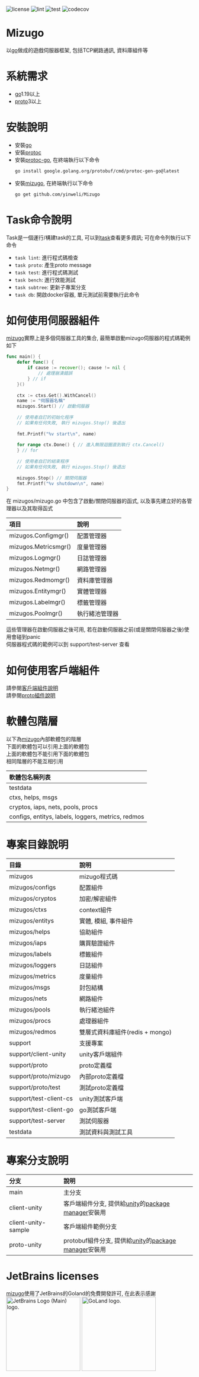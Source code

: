 ![license](https://img.shields.io/github/license/yinweli/Mizugo)
![lint](https://github.com/yinweli/Mizugo/actions/workflows/lint.yml/badge.svg)
![test](https://github.com/yinweli/Mizugo/actions/workflows/test.yml/badge.svg)
![codecov](https://codecov.io/gh/yinweli/Mizugo/branch/main/graph/badge.svg?token=1DGCDV1S69)

# Mizugo
以[go]做成的遊戲伺服器框架, 包括TCP網路通訊, 資料庫組件等  

# 系統需求
* [go]1.19以上
* [proto]3以上

# 安裝說明
* 安裝[go]
* 安裝[protoc]
* 安裝[protoc-go], 在終端執行以下命令
  ```sh
  go install google.golang.org/protobuf/cmd/protoc-gen-go@latest
  ```
* 安裝[mizugo], 在終端執行以下命令
  ```sh
  go get github.com/yinweli/Mizugo
  ```

# Task命令說明
Task是一個運行/構建task的工具, 可以到[task]查看更多資訊; 可在命令列執行以下命令  
* `task lint`: 進行程式碼檢查
* `task proto`: 產生proto message
* `task test`: 進行程式碼測試
* `task bench`: 進行效能測試
* `task subtree`: 更新子專案分支
* `task db`: 開啟docker容器, 單元測試前需要執行此命令

# 如何使用伺服器組件
[mizugo]實際上是多個伺服器工具的集合, 最簡單啟動mizugo伺服器的程式碼範例如下  
```go
func main() {
    defer func() {
        if cause := recover(); cause != nil {
            // 處理崩潰錯誤
        } // if
    }()
    
    ctx := ctxs.Get().WithCancel()
    name := "伺服器名稱"
    mizugos.Start() // 啟動伺服器
    
    // 使用者自訂的初始化程序
    // 如果有任何失敗, 執行 mizugos.Stop() 後退出
    
    fmt.Printf("%v start\n", name)
    
    for range ctx.Done() { // 進入無限迴圈直到執行 ctx.Cancel()
    } // for
    
    // 使用者自訂的結束程序
    // 如果有任何失敗, 執行 mizugos.Stop() 後退出
    
    mizugos.Stop() // 關閉伺服器
    fmt.Printf("%v shutdown\n", name)
}
```
在 mizugos/mizugo.go 中包含了啟動/關閉伺服器的函式, 以及事先建立好的各管理器以及其取得函式  

| 項目                 | 說明           |
|:---------------------|:---------------|
| mizugos.Configmgr()  | 配置管理器     |
| mizugos.Metricsmgr() | 度量管理器     |
| mizugos.Logmgr()     | 日誌管理器     |
| mizugos.Netmgr()     | 網路管理器     |
| mizugos.Redmomgr()   | 資料庫管理器   |
| mizugos.Entitymgr()  | 實體管理器     |
| mizugos.Labelmgr()   | 標籤管理器     |
| mizugos.Poolmgr()    | 執行緒池管理器 |

這些管理器在啟動伺服器之後可用, 若在啟動伺服器之前(或是關閉伺服器之後)使用會碰到panic  
伺服器程式碼的範例可以到 support/test-server 查看  

# 如何使用客戶端組件
請參閱[客戶端組件說明][client-unity]  
請參閱[proto組件說明][proto-unity]  

# 軟體包階層
以下為[mizugo]內部軟體包的階層  
下面的軟體包可以引用上面的軟體包  
上面的軟體包不能引用下面的軟體包  
相同階層的不能互相引用

| 軟體包名稱列表                                     |
|:---------------------------------------------------|
| testdata                                           |
| ctxs, helps, msgs                                  |
| cryptos, iaps, nets, pools, procs                  |
| configs, entitys, labels, loggers, metrics, redmos |


# 專案目錄說明

| 目錄                   | 說明                            |
|:-----------------------|:--------------------------------|
| mizugos                | mizugo程式碼                    |
| mizugos/configs        | 配置組件                        |
| mizugos/cryptos        | 加密/解密組件                   |
| mizugos/ctxs           | context組件                     |
| mizugos/entitys        | 實體, 模組, 事件組件            |
| mizugos/helps          | 協助組件                        |
| mizugos/iaps           | 購買驗證組件                    |
| mizugos/labels         | 標籤組件                        |
| mizugos/loggers        | 日誌組件                        |
| mizugos/metrics        | 度量組件                        |
| mizugos/msgs           | 封包結構                        |
| mizugos/nets           | 網路組件                        |
| mizugos/pools          | 執行緒池組件                    |
| mizugos/procs          | 處理器組件                      |
| mizugos/redmos         | 雙層式資料庫組件(redis + mongo) |
| support                | 支援專案                        |
| support/client-unity   | unity客戶端組件                 |
| support/proto          | proto定義檔                     |
| support/proto/mizugo   | 內部proto定義檔                 |
| support/proto/test     | 測試proto定義檔                 |
| support/test-client-cs | unity測試客戶端                 |
| support/test-client-go | go測試客戶端                    |
| support/test-server    | 測試伺服器                      |
| testdata               | 測試資料與測試工具              |

# 專案分支說明

| 分支                | 說明                                                     |
|:--------------------|:---------------------------------------------------------|
| main                | 主分支                                                   |
| client-unity        | 客戶端組件分支, 提供給[unity]的[package manager]安裝用   |
| client-unity-sample | 客戶端組件範例分支                                       |
| proto-unity         | protobuf組件分支, 提供給[unity]的[package manager]安裝用 |

# JetBrains licenses
[mizugo]使用了JetBrains的Goland的免費開發許可, 在此表示感謝  
<img src="https://resources.jetbrains.com/storage/products/company/brand/logos/jb_beam.png" alt="JetBrains Logo (Main) logo." style="width:200px;">
<img src="https://resources.jetbrains.com/storage/products/company/brand/logos/GoLand_icon.png" alt="GoLand logo." style="width:200px;">

[go]: https://go.dev/dl/
[package manager]: https://docs.unity3d.com/Manual/Packages.html
[proto]: https://github.com/protocolbuffers/protobuf
[protoc-go]: https://github.com/protocolbuffers/protobuf-go
[protoc]: https://github.com/protocolbuffers/protobuf
[task]: https://taskfile.dev/
[unity]: https://unity.com/

[mizugo]: https://github.com/yinweli/mizugo
[client-unity]: support/client-unity/Packages/com.fouridstudio.mizugo-client-unity/README.md
[proto-unity]: support/client-unity/Packages/com.fouridstudio.mizugo-proto-unity/README.md